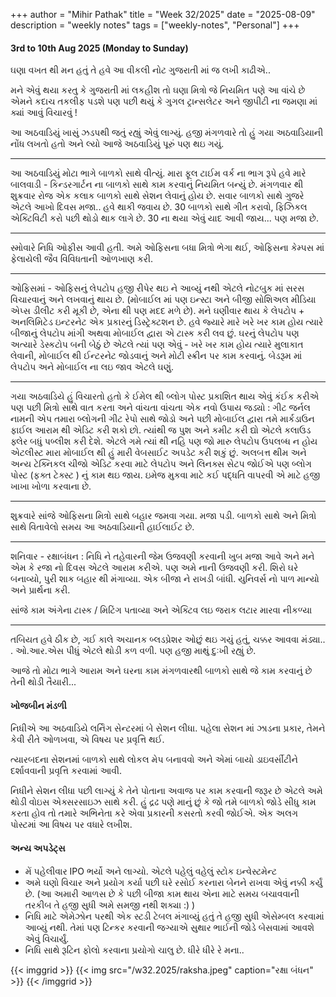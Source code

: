 +++
author = "Mihir Pathak"
title = "Week 32/2025"
date = "2025-08-09"
description = "weekly notes"
tags = ["weekly-notes", "Personal"]
+++


#### 3rd to 10th Aug 2025 (Monday to Sunday)

ઘણા વખત થી મન હતું તે હવે આ વીકલી નોટ ગુજરાતી માં જ લખી કાઢીએ..

મને એવું થયા કરતુ કે ગુજરાતી માં લકહીશ તો ઘણા મિત્રો જે નિયમિત પણે આ વાંચે છે એમને કદાચ તકલીફ પડશે પણ પછી થયું કે ગુગલ ટ્રાન્સલેટર અને જીપીટી ના જમણા માં ક્યાં આવું વિચારવું ! 

આ અઠવાડિયું ખાસું ઝડપથી જતું રહ્યું એવું લાગ્યું. હજી મંગળવારે તો હું ગયા અઠવાડિયાની નોંધ લખતો હતો અને લ્યો આજે અઠવાડિયું પૂરું પણ થઇ ગયું.

---

આ અઠવાડિયું મોટા ભાગે બાળકો સાથે વીત્યું. મારા ફૂલ ટાઈમ વર્ક ના ભાગ રૂપે હવે મારે બાલવાડી - કિન્ડરગાર્ટન ના બાળકો સાથે કામ કરવાનું નિયમિત બન્યું છે. મંગળવાર થી શુક્રવાર રોજ એક કલાક બાળકો સાથે સેશન લેવાનું હોય છે. સવાર બાળકો સાથે ગુજરે એટલે આખો દિવસ મજા.. હવે થાકી જવાય છે. 30 બાળકો સાથે ગીત કરાવો, ફિઝિકલ એક્ટિવિટી કરો પછી થોડો થાક લાગે છે. 30 ના થયા એવું યાદ આવી જાય... પણ મજા છે.

---

સ્મોવારે નિધિ ઓફીસ આવી હતી. અમે ઓફિસના બધા મિત્રો ભેગા થઈ, ઓફિસના કેમ્પસ માં ફેલાયેલી જૈવ વિવિધતાની ઓળખાણ કરી.

---

ઓફિસમાં - ઓફિસનું લેપટોપ હજી રીપેર થઇ ને આવ્યું નથી એટલે નોટબુક માં સરસ વિચારવાનું અને લખવાનું થાય છે. (મોબાઈલ માં પણ ઇન્સ્ટા અને બીજી સોશિઅલ મીડિયા એપ્સ ડીલીટ કરી મૂકી છે, એના થી પણ મદદ મળે છે).  મને ઘણીવાર થાય કે લેપટોપ + અનલિમિટેડ ઇન્ટરનેટ એક પ્રકારનું ડિસ્ટ્રેક્ટશન છે.
હવે જ્યારે મારે ખરે ખર કામ હોય ત્યારે બીજાનું લેપટોપ માંગી અથવા મોબાઈલ દ્વારા એ ટાસ્ક કરી લવ છું. ઘરનું લેપટોપ પણ અત્યારે ડેસ્કટોપ બની બેઠું છે એટલે ત્યાં પણ એવું - ખરે ખર કામ હોય ત્યારે મુલાકાત લેવાની, મોબાઈલ થી ઈન્ટરનેટ જોડવાનું અને મોટી સ્ક્રીન પર કામ કરવાનું.  બેડરૂમ માં લેપટોપ અને મોબાઈલ ના લઇ જાવ એટલે ઘણું. 

---

ગયા અઠવાડિયે હું વિચારતો હતો કે ઈમેલ થી બ્લોગ પોસ્ટ પ્રકાશિત થાય એવું કંઈક કરીએ પણ પછી મિત્રો સાથે વાત કરતા અને વાંચતા વાંચતા એક નવો ઉપાય જડ્યો : ગીટ જર્નલ નામની એપ તમારા બ્લોગની ગીટ રેપો સાથે જોડો અને પછી મોબાઈલ દ્વારા તમે માર્કડાઉન ફાઈલ આરામ થી એડિટ કરી શકો છો. ત્યાંથી જ પુશ અને કમીટ કરી દ્યો એટલે કલાઉડ ફ્લેર બધું પબ્લીશ કરી દેશે. એટલે ગમે ત્યાં થી નહિ પણ જો મારુ લેપટોપ ઉપલબ્ધ ન હોય એટલીસ્ટ મારા મોબાઈલ થી હું મારી વેબસાઈટ અપડેટ કરી શકું છું. અલબત્ત થીમ અને અન્ય ટેક્નિકલ ચીજો એડિટ કરવા માટે લેપટોપ અને લિનક્સ સેટપ જોઈએ પણ બ્લોગ પોસ્ટ (ફક્ત ટેક્સ્ટ ) નું કામ થઇ જાય. ઇમેજ મુકવા માટે કઈ પદ્ધતિ વાપરવી એ માટે હજી ખાખા ખોળા કરવાના છે.

---

શુક્રવારે સાંજે ઓફિસના મિત્રો સાથે બહાર જમવા ગયા. મજા પડી. બાળકો સાથે અને મિત્રો સાથે વિતાવેલો સમય આ અઠવાડિયાની હાઈલાઈટ છે.

---

શનિવાર - રક્ષાબંધન : નિધિ ને તહેવારની જેમ ઉજવણી કરવાની ખુબ મજા આવે અને મને એમ કે રજા નો દિવસ એટલે આરામ કરીએ. પણ અમે નાની ઉજવણી કરી. શિરો ઘરે બનાવ્યો, પુરી શાક બહાર થી મંગાવ્યા. એક બીજા ને રાખડી બાંધી. યુનિવર્સ નો પાળ માન્યો અને પ્રાર્થના કરી.

સાંજે કામ અંગેના ટાસ્ક / મિટિંગ પતાવ્યા અને એક્ટિવ લઇ જરાક લટાર મારવા નીકળ્યા 

---

તબિયત હવે ઠીક છે, ગઈ કાલે અચાનક બ્લડપ્રેશર ઓછું થઇ ગયું હતું, ચક્કર આવવા મંડ્યા.. . ઓ.આર.એસ પીધું એટલે થોડી કળ વળી. પણ હજી માથું દુઃખી રહ્યું છે.

આજે તો મોટા ભાગે આરામ અને ઘરના કામ
મંગળવારથી બાળકો સાથે જે કામ કરવાનું છે તેની થોડી તૈયારી... 

#### ખોજબીન મંડળી

નિધીએ આ અઠવાડિયે લર્નિંગ સેન્ટરમાં બે સેશન લીધા.
પહેલા સેશન માં ઝાડના પ્રકાર, તેમને કેવી રીતે ઓળખવા, એ વિષય પર પ્રવૃત્તિ થઈ.

ત્યારબદના સેશનમાં બાળકો સાથે લોકલ મેપ બનાવવો અને એમાં બાયો ડાઇવર્સીટીને દર્શાવવાની પ્રવૃત્તિ કરવામાં આવી.

નિધીને સેશન લીધા પછી લાગ્યું કે તેને પોતાના અવાજ પર કામ કરવાની જરૂર છે એટલે અમે થોડી વોઇસ એક્સરસાઇઝ સાથે કરી. હું દ્રઢ પણે માનું છું કે જો તમે બાળકો જોડે સીધુ કામ કરતા હોવ તો તમારે અભિનેતા કરે એવા પ્રકારની કસરતો કરવી જોઈએ. એક અલગ પોસ્ટમાં આ વિષય પર વધારે લખીશ.

#### અન્ય અપડેટ્સ

- મેં પહેલીવાર IPO ભર્યો અને લાગ્યો. એટલે પહેલું વહેલું સ્ટોક ઇન્વેસ્ટમેન્ટ
- અમે ઘણો વિચાર અને પ્રયોગ કર્યા પછી ઘરે રસોઈ કરનારા બેનને રાખવા એવું નક્કી કર્યું છે. (આ અમારી આળસ છે કે પછી બીજા કામ થાય એના માટે સમય બચાવવાની તરકીબ તે હજી સુધી અમે સમજી નથી શક્યા :) )
- નિધિ માટે એમેઝોન પરથી એક સ્ટડી ટેબલ મંગાવ્યું હતું તે હજી સુધી એસેમ્બલ કરવામાં આવ્યું નથી. તેમાં પણ ટિન્કર કરવાની જગ્યાએ સુથાર ભાઈની જોડે બેસવામાં આવશે એવું વિચાર્યું. 
- નિધિ સાથે રૂટિન ફોલો કરવાના પ્રયોગો ચાલુ છે. ધીરે ધીરે રે મના..

{{< imggrid >}}
{{< img src="/w32.2025/raksha.jpeg" caption="રક્ષા બંધન" >}}
{{< /imggrid >}}

